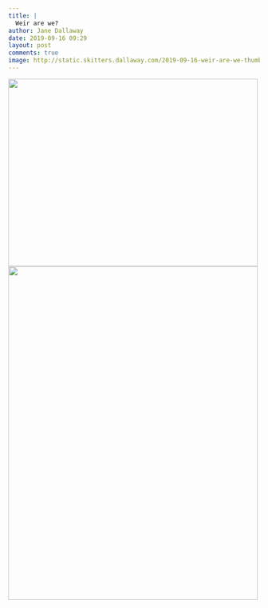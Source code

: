 ```yaml
---
title: |
  Weir are we?
author: Jane Dallaway
date: 2019-09-16 09:29
layout: post
comments: true
image: http://static.skitters.dallaway.com/2019-09-16-weir-are-we-thumb-1-IMG-9824.JPG
---
```


<div>
        <a href="http://static.skitters.dallaway.com/2019-09-16-weir-are-we-fullsize-1-IMG-9824.JPG">
          <img src="http://static.skitters.dallaway.com/2019-09-16-weir-are-we-thumb-1-IMG-9824.JPG" width="500" height="375"/>
        </a>
      </div><div>
        <a href="http://static.skitters.dallaway.com/2019-09-16-weir-are-we-fullsize-2-IMG-9826.JPG">
          <img src="http://static.skitters.dallaway.com/2019-09-16-weir-are-we-thumb-2-IMG-9826.JPG" width="500" height="667"/>
        </a>
      </div>


  
      